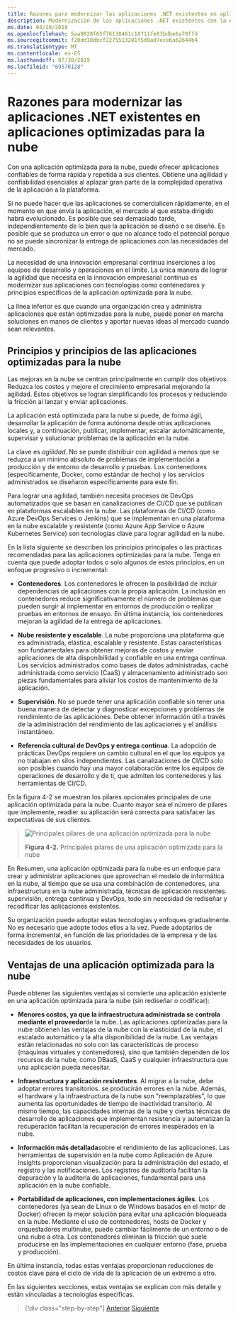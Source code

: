 ```yaml
---
title: Razones para modernizar las aplicaciones .NET existentes en aplicaciones optimizadas para la nube
description: Modernización de las aplicaciones .NET existentes con la nube de Azure y los contenedores de Windows | Razones para modernizar las aplicaciones .NET existentes en aplicaciones optimizadas para la nube
ms.date: 04/28/2018
ms.openlocfilehash: 5aa9828f65f76138461c18711fe03bdbe6a70ffd
ms.sourcegitcommit: f20dd18dbcf2275513281f5d9ad7ece6a62644b4
ms.translationtype: MT
ms.contentlocale: es-ES
ms.lasthandoff: 07/30/2019
ms.locfileid: "69578128"
---
```

# <a name="reasons-to-modernize-existing-net-apps-to-cloud-optimized-applications"></a>Razones para modernizar las aplicaciones .NET existentes en aplicaciones optimizadas para la nube

Con una aplicación optimizada para la nube, puede ofrecer aplicaciones confiables de forma rápida y repetida a sus clientes. Obtiene una agilidad y confiabilidad esenciales al aplazar gran parte de la complejidad operativa de la aplicación a la plataforma.

Si no puede hacer que las aplicaciones se comercialicen rápidamente, en el momento en que envía la aplicación, el mercado al que estaba dirigido habrá evolucionado. Es posible que sea demasiado tarde, independientemente de lo bien que la aplicación se diseñó o se diseñó. Es posible que se produzca un error o que no alcance todo el potencial porque no se puede sincronizar la entrega de aplicaciones con las necesidades del mercado.

La necesidad de una innovación empresarial continua inserciones a los equipos de desarrollo y operaciones en el límite. La única manera de lograr la agilidad que necesita en la innovación empresarial continua es modernizar sus aplicaciones con tecnologías como contenedores y principios específicos de la aplicación optimizada para la nube.

La línea inferior es que cuando una organización crea y administra aplicaciones que están optimizadas para la nube, puede poner en marcha soluciones en manos de clientes y aportar nuevas ideas al mercado cuando sean relevantes.

## <a name="cloud-optimized-application-principles-and-tenets"></a>Principios y principios de las aplicaciones optimizadas para la nube 

Las mejoras en la nube se centran principalmente en cumplir dos objetivos: Reduzca los costos y mejore el crecimiento empresarial mejorando la agilidad. Estos objetivos se logran simplificando los procesos y reduciendo la fricción al lanzar y enviar aplicaciones.

La aplicación está optimizada para la nube si puede, de forma ágil, desarrollar la aplicación de forma autónoma desde otras aplicaciones locales y, a continuación, publicar, implementar, escalar automáticamente, supervisar y solucionar problemas de la aplicación en la nube.

La clave es *agilidad*. No se puede distribuir con agilidad a menos que se reduzca a un mínimo absoluto de problemas de implementación a producción y de entorno de desarrollo y pruebas. Los contenedores (específicamente, Docker, como estándar de hecho) y los servicios administrados se diseñaron específicamente para este fin.

Para lograr una agilidad, también necesita procesos de DevOps automatizados que se basan en canalizaciones de CI/CD que se publican en plataformas escalables en la nube. Las plataformas de CI/CD (como Azure DevOps Services o Jenkins) que se implementan en una plataforma en la nube escalable y resistente (como Azure App Service o Azure Kubernetes Service) son tecnologías clave para lograr agilidad en la nube.

En la lista siguiente se describen los principios principales o las prácticas recomendadas para las aplicaciones optimizadas para la nube. Tenga en cuenta que puede adoptar todos o solo algunos de estos principios, en un enfoque progresivo o incremental:

- **Contenedores**. Los contenedores le ofrecen la posibilidad de incluir dependencias de aplicaciones con la propia aplicación. La inclusión en contenedores reduce significativamente el número de problemas que pueden surgir al implementar en entornos de producción o realizar pruebas en entornos de ensayo. En última instancia, los contenedores mejoran la agilidad de la entrega de aplicaciones.

- **Nube resistente y escalable**. La nube proporciona una plataforma que es administrada, elástica, escalable y resistente. Estas características son fundamentales para obtener mejoras de costos y enviar aplicaciones de alta disponibilidad y confiable en una entrega continua. Los servicios administrados como bases de datos administradas, caché administrada como servicio (CaaS) y almacenamiento administrado son piezas fundamentales para aliviar los costos de mantenimiento de la aplicación.

- **Supervisión**. No se puede tener una aplicación confiable sin tener una buena manera de detectar y diagnosticar excepciones y problemas de rendimiento de las aplicaciones. Debe obtener información útil a través de la administración del rendimiento de las aplicaciones y el análisis instantáneo.

- **Referencia cultural de DevOps y entrega continua**. La adopción de prácticas DevOps requiere un cambio cultural en el que los equipos ya no trabajan en silos independientes. Las canalizaciones de CI/CD solo son posibles cuando hay una mayor colaboración entre los equipos de operaciones de desarrollo y de ti, que admiten los contenedores y las herramientas de CI/CD.

En la figura 4-2 se muestran los pilares opcionales principales de una aplicación optimizada para la nube. Cuanto mayor sea el número de pilares que implemente, readier su aplicación será correcta para satisfacer las expectativas de sus clientes.

> ![Principales pilares de una aplicación optimizada para la nube](./media/image2.png)
>
> **Figura 4-2.** Principales pilares de una aplicación optimizada para la nube

En Resumen, una aplicación optimizada para la nube es un enfoque para crear y administrar aplicaciones que aprovechan el modelo de informática en la nube, al tiempo que se usa una combinación de contenedores, una infraestructura en la nube administrada, técnicas de aplicación resistentes. supervisión, entrega continua y DevOps, todo sin necesidad de rediseñar y recodificar las aplicaciones existentes.

Su organización puede adoptar estas tecnologías y enfoques gradualmente. No es necesario que adopte todos ellos a la vez. Puede adoptarlos de forma incremental, en función de las prioridades de la empresa y de las necesidades de los usuarios.

## <a name="benefits-of-a-cloud-optimized-application"></a>Ventajas de una aplicación optimizada para la nube

Puede obtener las siguientes ventajas si convierte una aplicación existente en una aplicación optimizada para la nube (sin rediseñar o codificar):

- **Menores costos, ya que la infraestructura administrada se controla mediante el proveedor**de la nube. Las aplicaciones optimizadas para la nube obtienen las ventajas de la nube con la elasticidad de la nube, el escalado automático y la alta disponibilidad de la nube. Las ventajas están relacionadas no solo con las características de proceso (máquinas virtuales y contenedores), sino que también dependen de los recursos de la nube, como DBaaS, CaaS y cualquier infraestructura que una aplicación pueda necesitar.

- **Infraestructura y aplicación resistentes**. Al migrar a la nube, debe adoptar errores transitorios. se producirán errores en la nube. Además, el hardware y la infraestructura de la nube son "reemplazables", lo que aumenta las oportunidades de tiempo de inactividad transitorio. Al mismo tiempo, las capacidades internas de la nube y ciertas técnicas de desarrollo de aplicaciones que implementan resistencia y automatizan la recuperación facilitan la recuperación de errores inesperados en la nube.

- **Información más detallada**sobre el rendimiento de las aplicaciones. Las herramientas de supervisión en la nube como Aplicación de Azure Insights proporcionan visualización para la administración del estado, el registro y las notificaciones. Los registros de auditoría facilitan la depuración y la auditoría de aplicaciones, fundamental para una aplicación en la nube confiable.

- **Portabilidad de aplicaciones, con implementaciones ágiles**. Los contenedores (ya sean de Linux o de Windows basados en el motor de Docker) ofrecen la mejor solución para evitar una aplicación bloqueada en la nube. Mediante el uso de contenedores, hosts de Docker y orquestadores multinube, puede cambiar fácilmente de un entorno o de una nube a otra. Los contenedores eliminan la fricción que suele producirse en las implementaciones en cualquier entorno (fase, prueba y producción).

En última instancia, todas estas ventajas proporcionan reducciones de costos clave para el ciclo de vida de la aplicación de un extremo a otro.

En las siguientes secciones, estas ventajas se explican con más detalle y están vinculadas a tecnologías específicas.

>[!div class="step-by-step"]
>[Anterior](index.md)
>[Siguiente](microsoft-technologies-in-cloud-optimized-applications.md)

